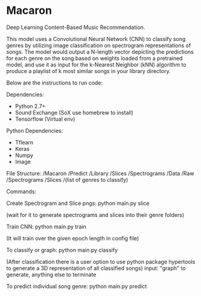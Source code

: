 # Macaron

Deep Learning Content-Based Music Recommendation.

This model uses a Convolutional Neural Network (CNN) to classify song genres by utilizing image classification on spectrogram
representations of songs. The model would output a N-length vector depicting the predictions for each genre on the song based
on weights loaded from a pretrained model, and use it as input for the k-Nearest Neighbor (kNN) algorithm to produce a playlist of 
k most similar songs in your library directory.

Below are the instructions to run code:

Dependencies:
 - Python 2.7+
 - Sound Exchange (SoX use homebrew to install)
 - Tensorflow (Virtual env)

Python Dependencies:
 - Tflearn
 - Keras
 - Numpy
 - Image


File Structure:
/Macaron
	/Predict
		/Library
		/Slices
		/Spectrograms
    /Data
		/Raw
			/Spectrograms
			/Slices
				/(list of genres to classify) 

Commands:

Create Spectrogram and Slice pngs:
	python main.py slice

(wait for it to generate spectrograms and slices into their genre folders)

Train CNN:
	python main.py train

(It will train over the given epoch length in config file)

To classify or graph:
	python main.py classify
  
(After classification there is a user option to use python package hypertools to generate a 3D 
representation of all classified songs)
	input: "graph" to generate, anything else to terminate

To predict individual song genre:
	python main.py predict


